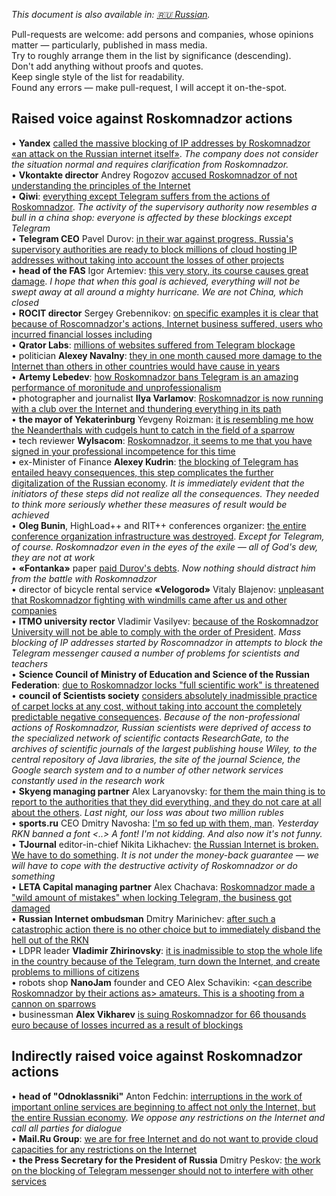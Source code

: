 _This document is also available in: [🇷🇺 Russian](https://nazarov-tech.github.io/rkn/docs)._

Pull-requests are welcome: add persons and companies, whose opinions matter — particularly, published in mass media.  
Try to roughly arrange them in the list by significance (descending).  
Don't add anything without proofs and quotes.  
Keep single style of the list for readability.  
Found any errors — make pull-request, I will accept it on-the-spot.

## Raised voice against Roskomnadzor actions

• **Yandex** [called the massive blocking of IP addresses by Roskomnadzor «an attack on the Russian internet itself»](https://vc.ru/37173-yandeks-nazval-udarom-po-vsemu-runetu-massovye-blokirovki-ip-adresov-roskomnadzorom).
*The company does not consider the situation normal and requires clarification from Roskomnadzor.*  
• **Vkontakte director** Andrey Rogozov [accused Roskomnadzor of not understanding the principles of the Internet](https://www.vedomosti.ru/technology/news/2018/04/27/768104-v-kontakte-obvinil-roskomnadzor)  
• **Qiwi**: [everything except Telegram suffers from the actions of Roskomnadzor](https://ria.ru/society/20180428/1519610220.html). *The activity of the supervisory authority now resembles a bull in a china shop: everyone is affected by these blockings except Telegram*  
• **Telegram CEO** Pavel Durov: [in their war against progress, Russia's supervisory authorities are ready to block millions of cloud hosting IP addresses without taking into account the losses of other projects](https://vk.com/wall1_2307813)  
• **head of the FAS** Igor Artemiev: [this very story, its course causes great damage](https://www.gazeta.ru/tech/news/2018/04/25/n_11458789.shtml). _I hope that when this goal is achieved, everything will not be swept away at all around a mighty hurricane. We are not China, which closed_  
• **ROCIT director** Sergey Grebennikov: [on specific examples it is clear that because of Roscomnadzor's actions, Internet business suffered, users who incurred financial losses including](https://rocit.ru/news/rocit-and-rkn-meeting)  
• **Qrator Labs**: [millions of websites suffered from Telegram blockage](https://klops.ru/news/2018-04-17/173230-qrator-labs-iz-za-blokirovki-telegram-postradali-milliony-saytov)  
• politician **Alexey Navalny**: [they <Roskomnadzor> in one month caused more damage to the Internet than others in other countries would have cause in years](https://youtu.be/VWXE4WybsxI?t=16m28s)  
• **Artemy Lebedev**: [how Roskomnadzor bans Telegram is an amazing performance of moronitude and unprofessionalism](https://tema.livejournal.com/2749709.html)  
• photographer and journalist **Ilya Varlamov**: [Roskomnadzor is now running with a club over the Internet and thundering everything in its path](https://varlamov.ru/2884958.html)    
• **the mayor of Yekaterinburg** Yevgeny Roizman: [it is resembling me how the Neanderthals with cudgels hunt to catch in the field of a sparrow](http://www.the-village.ru/village/city/news-city/309577-roizman-telegram/?)  
• tech reviewer **Wylsacom**: [Roskomnadzor, it seems to me that you have signed in your professional incompetence for this time](https://youtu.be/VVWpOrDLD9M?t=49s)  
• ex-Minister of Finance **Alexey Kudrin**: [the blocking of Telegram has entailed heavy consequences, this step complicates the further digitalization of the Russian economy](http://www.interfax.ru/russia/610233). _It is immediately evident that the initiators of these steps did not realize all the consequences. They needed to think more seriously whether these measures of result would be achieved_  
• **Oleg Bunin**, HighLoad++ and RIT++ conferences organizer: [the entire conference organization infrastructure was destroyed](https://www.facebook.com/oleg.bunin/posts/1990875597620788). _Except for Telegram, of course. Roskomnadzor even in the eyes of the exile — all of God's dew, they are not at work_  
• **«Fontanka»** paper [paid Durov's debts](https://www.fontanka.ru/2018/04/24/058/). _Now nothing should distract him from the battle with Roskomnadzor_  
• director of bicycle rental service **«Velogorod»** Vitaly Blajenov: [unpleasant that Roskomnadzor fighting with windmills came after us and other companies](https://paperpaper.ru/rkn-vs-telegram-vs-business/)  
• **ITMO university rector** Vladimir Vasilyev: [because of the Roskomnadzor University will not be able to comply with the order of President](https://meduza.io/news/2018/04/26/rektor-itmo-predupredil-sovetnika-putina-iz-za-roskomnadzora-universitet-ne-vypolnit-poruchenie-prezidenta). *Mass blocking of IP addresses started by Roscomnadzor in attempts to block the Telegram messenger caused a number of problems for scientists and teachers*  
• **Science Council of Ministry of Education and Science of the Russian Federation**: [due to Roskomnadzor locks "full scientific work" is threatened](https://sovet-po-nauke.ru/info/25042018-internet-for-science)  
• **council of Scientists society** [considers absolutely inadmissible practice of carpet locks at any cost, without taking into account the completely predictable negative consequences](https://trv-science.ru/2018/04/25/onr-protiv-blokirovok/). _Because of the non-professional actions of Roskomnadzor, Russian scientists were deprived of access to the specialized network of scientific contacts ResearchGate, to the archives of scientific journals of the largest publishing house Wiley, to the central repository of Java libraries, the site of the journal Science, the Google search system and to a number of other network services constantly used in the research work_  
• **Skyeng managing partner** Alex Laryanovsky: [for them the main thing is to report to the authorities that they did everything, and they do not care at all about the others](https://meduza.io/feature/2018/04/17/ih-logika-odnim-servisom-bolshe-odnim-menshe-nu-i-chto). *Last night, our loss was about two million rubles*  
• **sports.ru** CEO Dmitry Navosha: [I'm so fed up with them, man](https://twitter.com/navosha/status/988733483353825281). _Yesterday RKN banned a font <..> A font! I'm not kidding. And also now it's not funny._  
• **TJournal** editor-in-chief Nikita Likhachev: [the Russian Internet is broken. We have to do something](https://tjournal.ru/69612-runet-sloman-nado-chto-to-delat). *It is not under the money-back guarantee — we will have to cope with the destructive activity of Roskomnadzor or do something*  
• **LETA Capital managing partner** Alex Chachava: [Roskomnadzor made a "wild amount of mistakes" when locking Telegram, the business got damaged](https://www.kommersant.ru/doc/3614069)  
• **Russian Internet ombudsman** Dmitry Marinichev: [after such a catastrophic action there is no other choice but to immediately disband the hell out of the RKN](https://www.facebook.com/dmitry.marinichev/posts/10204248543970970)   
• LDPR leader **Vladimir Zhirinovsky**: [it is inadmissible to stop the whole life in the country because of the Telegram, turn down the Internet, and create problems to millions of citizens](https://regnum.ru/news/2405452.html)  
• robots shop **NanoJam** founder and CEO Alex Schavikin: <[can describe Roskomnadzor by their actions as> amateurs. This is a shooting from a cannon on sparrows](https://paperpaper.ru/rkn-vs-telegram-vs-business/)  
• businessman **Alex Vikharev** [is suing Roskomnadzor for 66 thousands euro because of losses incurred as a result of blockings](https://www.znak.com/2018-04-27/na_roskomnadzor_podan_pervyy_isk_iz_za_blokirovki_telegram_na_5_mln_rubley)  

## Indirectly raised voice against Roskomnadzor actions

• **head of "Odnoklassniki"** Anton Fedchin: [interruptions in the work of important online services are beginning to affect not only the Internet, but the entire Russian economy](https://ok.ru/okmedia/topic/68281289059145). *We oppose any restrictions on the Internet and call all parties for dialogue*  
• **Mail.Ru Group**: [we are for free Internet and do not want to provide cloud capacities for any restrictions on the Internet](https://www.rbc.ru/technology_and_media/24/04/2018/5adf0ba89a7947c63b5f3e71)  
• **the Press Secretary for the President of Russia** Dmitry Peskov: [the work on the blocking of Telegram messenger should not to interfere with other services](https://lenta.ru/news/2018/04/27/blok_telegram/)  
